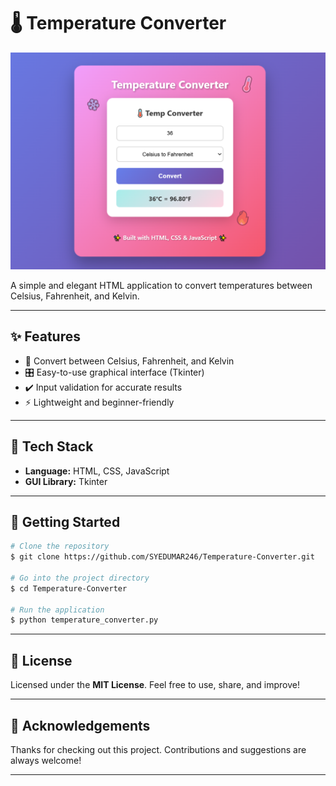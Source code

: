 # 🌡️ Temperature Converter

![App Screenshot](https://github.com/SYEDUMAR246/Temperature-Converter/blob/main/temp-converter.PNG)

A simple and elegant HTML application to convert temperatures between Celsius, Fahrenheit, and Kelvin.

---

## ✨ Features

* 🔄 Convert between Celsius, Fahrenheit, and Kelvin
* 🎛️ Easy-to-use graphical interface (Tkinter)
* ✔️ Input validation for accurate results
* ⚡ Lightweight and beginner-friendly

---

## 🧰 Tech Stack

- **Language:** HTML, CSS, JavaScript
- **GUI Library:** Tkinter

---

## 🚀 Getting Started

```bash
# Clone the repository
$ git clone https://github.com/SYEDUMAR246/Temperature-Converter.git

# Go into the project directory
$ cd Temperature-Converter

# Run the application
$ python temperature_converter.py
```

---


## 📜 License

Licensed under the **MIT License**. Feel free to use, share, and improve!

---

## 🙏 Acknowledgements

Thanks for checking out this project. Contributions and suggestions are always welcome!

---
